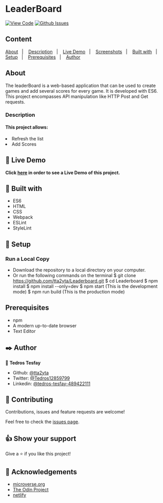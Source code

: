 # LeaderBoard

[![View Code](https://img.shields.io/badge/View%20-Code-green)](https://github.com/tta2yta/Leaderboard/pulls)
[![Github Issues](https://img.shields.io/badge/GitHub-Issues-orange)](https://github.com/tta2yta/Leaderboard/issues)


## Content

<a text-align="center" href="#about">About</a>&nbsp;&nbsp;&nbsp;|&nbsp;&nbsp;&nbsp;
<a href="#description">Description</a>&nbsp;&nbsp;&nbsp;|&nbsp;&nbsp;&nbsp;
<a href="#live">Live Demo</a>&nbsp;&nbsp;&nbsp;|&nbsp;&nbsp;&nbsp;
<a href="#screenshots">Screenshots</a>&nbsp;&nbsp;&nbsp;|&nbsp;&nbsp;&nbsp;
<a href="#with">Built with</a>&nbsp;&nbsp;&nbsp;|&nbsp;&nbsp;&nbsp;
<a href="#setup">Setup</a>&nbsp;&nbsp;&nbsp;|&nbsp;&nbsp;&nbsp;
<a href="#prerequisites">Prerequisites</a>&nbsp;&nbsp;&nbsp;|&nbsp;&nbsp;&nbsp;
<a href="#author">Author</a>


## About <a name = "about"></a>

The leaderBoard is a web-based application that can be used to create games and add several scores for every game. It is developed with ES6. This project encompasses API manipulation like HTTP Post and Get requests.

<h3>Description <a name = "description"></a></h3>
<h4>This project allows:</h4>
<li>Refresh the list</li>
<li>Add Scores  </li>

## 🔴 Live Demo <a name = "live"></a>
**Click [here](https://rawcdn.githack.com/tta2yta/to-do-list/5427fbc8f0aea8cde594b7daebc92fbe8a008445/dist/index.html) in order to see a Live Demo of this project.**


## 🔧 Built with<a name = "with"></a>

- ES6
- HTML
- CSS
- Webpack
- ESLint
- StyleLint

## 🔨 Setup<a name = "setup"></a>
### Run a Local Copy
- Download the repository to a local directory on your computer.
- Or run the following commands on the terminal
  $ git clone https://github.com/tta2yta/Leaderboard.git
  $ cd Leaderboard
  $ npm install
  $ npm install --only=dev
  $ npm start (This is the development mode)
  $ npm run build (This is the production mode)


## Prerequisites<a name = "prerequisites"></a>
- npm
- A modern up-to-date browser
- Text Editor

## ✒️  Author <a name = "author"></a>

👤 **Tedros Tesfay**

- Github: [@tta2yta](https://github.com/tta2yta)
- Twitter: [@Tedros12859799](https://twitter.com/Tedros12859799)
- Linkedin: [@tedros-tesfay-489422111](https://www.linkedin.com/in/tedros-tesfay-489422111/)


## 🤝 Contributing

Contributions, issues and feature requests are welcome!

Feel free to check the [issues page](https://github.com/tta2yta/Leaderboard/issues).


## 👍 Show your support

Give a ⭐️ if you like this project!

## :clap: Acknowledgements
- <a href="https://www.microverse.org/" target="_blank">microverse.org</a>
- <a href="https://www.theodinproject.com/" target="_blank">The Odin Project</a>
- <a href="https://netlify.com/" target="_blank">netlify</a>
</a>
</div>
